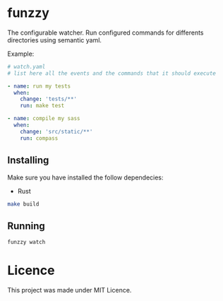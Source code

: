 # funzzy
The configurable watcher.
Run configured commands for differents directories using semantic yaml.

Example:
```yaml
# watch.yaml
# list here all the events and the commands that it should execute

- name: run my tests
  when:
    change: 'tests/**'
    run: make test

- name: compile my sass
  when:
    change: 'src/static/**'
    run: compass

```

## Installing
Make sure you have installed the follow dependecies:
- Rust
```bash
make build
```

## Running
```bash
funzzy watch
```

# Licence
This project was made under MIT Licence.
